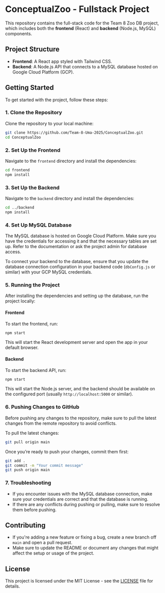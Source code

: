
# ConceptualZoo - Fullstack Project

This repository contains the full-stack code for the Team 8 Zoo DB project, which includes both the **frontend** (React) and **backend** (Node.js, MySQL) components.

## Project Structure

- **Frontend**: A React app styled with Tailwind CSS.
- **Backend**: A Node.js API that connects to a MySQL database hosted on Google Cloud Platform (GCP).

## Getting Started

To get started with the project, follow these steps:

### 1. Clone the Repository

Clone the repository to your local machine:

```bash
git clone https://github.com/Team-8-Uma-2025/ConceptualZoo.git
cd ConceptualZoo
```

### 2. Set Up the Frontend

Navigate to the `frontend` directory and install the dependencies:

```bash
cd frontend
npm install
```

### 3. Set Up the Backend

Navigate to the `backend` directory and install the dependencies:

```bash
cd ../backend
npm install
```

### 4. Set Up MySQL Database

The MySQL database is hosted on Google Cloud Platform. Make sure you have the credentials for accessing it and that the necessary tables are set up. Refer to the documentation or ask the project admin for database access.

To connect your backend to the database, ensure that you update the database connection configuration in your backend code (`dbConfig.js` or similar) with your GCP MySQL credentials.

### 5. Running the Project

After installing the dependencies and setting up the database, run the project locally:

#### Frontend

To start the frontend, run:

```bash
npm start
```

This will start the React development server and open the app in your default browser.

#### Backend

To start the backend API, run:

```bash
npm start
```

This will start the Node.js server, and the backend should be available on the configured port (usually `http://localhost:5000` or similar).

### 6. Pushing Changes to GitHub

Before pushing any changes to the repository, make sure to pull the latest changes from the remote repository to avoid conflicts.

To pull the latest changes:

```bash
git pull origin main
```

Once you’re ready to push your changes, commit them first:

```bash
git add .
git commit -m "Your commit message"
git push origin main
```

### 7. Troubleshooting

- If you encounter issues with the MySQL database connection, make sure your credentials are correct and that the database is running.
- If there are any conflicts during pushing or pulling, make sure to resolve them before pushing.

## Contributing

- If you're adding a new feature or fixing a bug, create a new branch off `main` and open a pull request.
- Make sure to update the README or document any changes that might affect the setup or usage of the project.

## License

This project is licensed under the MIT License - see the [LICENSE](LICENSE) file for details.
